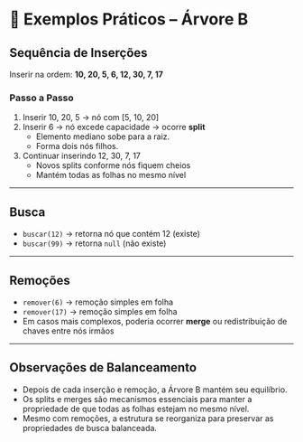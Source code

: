# 📝 Exemplos Práticos – Árvore B

## Sequência de Inserções

Inserir na ordem: **10, 20, 5, 6, 12, 30, 7, 17**

### Passo a Passo

1. Inserir 10, 20, 5 → nó com [5, 10, 20]
2. Inserir 6 → nó excede capacidade → ocorre **split**
   - Elemento mediano sobe para a raiz.
   - Forma dois nós filhos.
3. Continuar inserindo 12, 30, 7, 17
   - Novos splits conforme nós fiquem cheios
   - Mantém todas as folhas no mesmo nível

---

## Busca

- `buscar(12)` → retorna nó que contém 12 (existe)
- `buscar(99)` → retorna `null` (não existe)

---

## Remoções

- `remover(6)` → remoção simples em folha
- `remover(17)` → remoção simples em folha
- Em casos mais complexos, poderia ocorrer **merge** ou redistribuição de chaves entre nós irmãos

---

## Observações de Balanceamento

- Depois de cada inserção e remoção, a Árvore B mantém seu equilíbrio.
- Os splits e merges são mecanismos essenciais para manter a propriedade de que todas as folhas estejam no mesmo nível.
- Mesmo com remoções, a estrutura se reorganiza para preservar as propriedades de busca balanceada.

